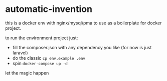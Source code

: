 # automatic-invention
this is a docker env with nginx/mysql/pma to use as a boilerplate for docker project.

to run the environment project just: 

- fill the composer.json with any dependency you like (for now is just laravel)
- do the classic `cp env.example .env`
- spin `docker-compose up -d`

let the magic happen
